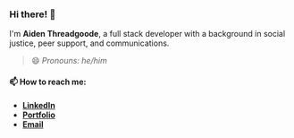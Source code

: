 ### Hi there! 👋
I'm **Aiden Threadgoode**, a full stack developer with a background in social justice, peer support, and communications.
<br/>
> 😄 *Pronouns: he/him*

#### 📫 **How to reach me:**
- [**LinkedIn**](https://www.linkedin.com/in/aiden-threadgoode)
- [**Portfolio**](https://a-thread.github.io/Portfolio/)
- [**Email**](mailto:aiden.threadgoode@gmail.com)
